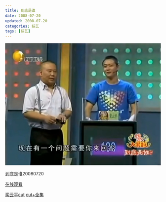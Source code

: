 ```yaml
---
title: 到底是谁
date: 2008-07-20
updated: 2008-07-20
categories: 综艺
tags: [综艺]
---
```


![](https://raw.githubusercontent.com/rhenginium/image/main/Screenshot_20210325_020920.jpg)

到底是谁20080720

[在线观看](https://v.youku.com/v_show/id_XMTQwNzA2MzMy.html) 

[栾云平cut](https://m.weibo.cn/status/4588997362325766?) [cut+全集](https://b23.tv/BV1TK411u7AM/p1)

